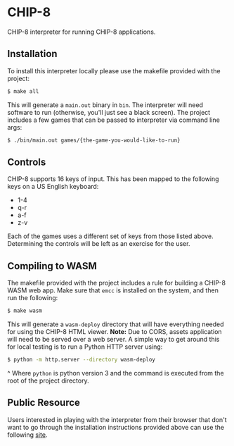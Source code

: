 # CHIP-8
CHIP-8 interpreter for running CHIP-8 applications.

## Installation
To install this interpreter locally please use the makefile provided with the project:
```bash
$ make all
```
This will generate a `main.out` binary in `bin`.
The interpreter will need software to run (otherwise, you'll just see a black screen).
The project includes a few games that can be passed to interpreter via command line args:
```bash
$ ./bin/main.out games/{the-game-you-would-like-to-run}
```

## Controls
CHIP-8 supports 16 keys of input.
This has been mapped to the following keys on a US English keyboard:
* 1-4
* q-r
* a-f
* z-v

Each of the games uses a different set of keys from those listed above.
Determining the controls will be left as an exercise for the user.

## Compiling to WASM
The makefile provided with the project includes a rule for building a CHIP-8 WASM web app.
Make sure that `emcc` is installed on the system, and then run the following:
```bash
$ make wasm
```
This will generate a `wasm-deploy` directory that will have everything needed for using the CHIP-8 HTML viewer.
**Note:** Due to CORS, assets application will need to be served over a web server.
A simple way to get around this for local testing is to run a Python HTTP server using:
```bash
$ python -m http.server --directory wasm-deploy
```
^ Where `python` is python version 3 and the command is executed from the root of the project directory.

## Public Resource
Users interested in playing with the interpreter from their browser that don't want to go through the installation instructions provided above can use the following [site](https://www.hamologist.com/chip-eight/).
